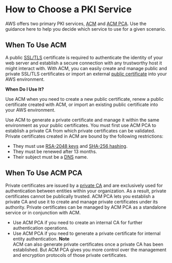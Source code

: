 # How to Choose a PKI Service<a name="awspki-choose-toplevel"></a>

AWS offers two primary PKI services, [ACM](awspki-service-acm.md) and [ACM PCA](awspki-service-pca.md)\. Use the guidance here to help you decide which service to use for a given scenario\.

## When To Use ACM<a name="awspki-choose-acm"></a>

A public [SSL/TLS](pki-concepts.md#concept-ssl) certificate is required to authenticate the identity of your web server and establish a secure connection with any trustworthy host it might interact with\. With ACM, you can easily create and manage public and private SSL/TLS certificates or import an external [public certificate](pki-concepts.md#concept-pub-cert) into your AWS environment\.

 **When Do I Use It?**

Use ACM when you need to create a new public certificate, renew a public certificate created with ACM, or import an existing public certificate into your AWS environment\.

Use ACM to generate a private certificate and manage it within the same environment as your public certificates\. You must first use ACM PCA to establish a private CA from which private certificates can be validated\. Private certificates created in ACM are bound by the following restrictions:
+ They must use [RSA\-2048 keys](https://en.wikipedia.org/wiki/RSA_(cryptosystem)) and [SHA\-256 hashing](https://en.wikipedia.org/wiki/SHA-2)\.
+ They must be renewed after 13 months\.
+ Their subject must be a [DNS](pki-concepts.md#concept-dns) name\.

## When To Use ACM PCA<a name="awspki-choose-pca"></a>

Private certificates are issued by a [private CA](pki-concepts.md#concept-ca) and are exclusively used for authentication between entities within your organization\. As a result, private certificates cannot be publically trusted\. ACM PCA lets you establish a private CA and use it to create and manage private certificates under its authority\. Private certificates can be managed by ACM PCA as a standalone service or in conjunction with ACM\.
+ Use ACM PCA if you need to create an internal CA for further authentication operations\.
+ Use ACM PCA if you need to generate a private certificate for internal entity authentication\.
**Note**  
ACM can also generate private certificates once a private CA has been established\. But ACM PCA gives you more control over the management and encryption protocols of those private certificates\.